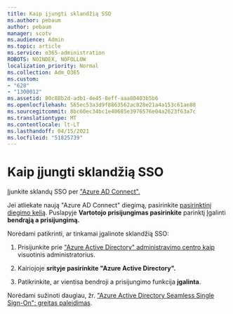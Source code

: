 ```yaml
---
title: Kaip įjungti sklandžią SSO
ms.author: pebaum
author: pebaum
manager: scotv
ms.audience: Admin
ms.topic: article
ms.service: o365-administration
ROBOTS: NOINDEX, NOFOLLOW
localization_priority: Normal
ms.collection: Adm_O365
ms.custom:
- "628"
- "1300012"
ms.assetid: 80c88b2d-adb1-4e45-8eff-aaa80403b5b6
ms.openlocfilehash: 565ec53a3d9f8863562ac828e21a4a153c61ae88
ms.sourcegitcommit: 8bc60ec34bc1e40685e3976576e04a2623f63a7c
ms.translationtype: MT
ms.contentlocale: lt-LT
ms.lasthandoff: 04/15/2021
ms.locfileid: "51825739"
---
```

# <a name="how-to-enable-seamless-sso"></a>Kaip įjungti sklandžią SSO

Įjunkite sklandų SSO per ["Azure AD Connect".](https://docs.microsoft.com/azure/active-directory/connect/active-directory-aadconnect)
  
Jei atliekate naują "Azure AD Connect" diegimą, pasirinkite [pasirinktinį diegimo kelią](https://docs.microsoft.com/azure/active-directory/connect/active-directory-aadconnect-get-started-custom). Puslapyje **Vartotojo prisijungimas pasirinkite** parinktį Įgalinti **bendrąją a prisijungimą.**
  
Norėdami patikrinti, ar tinkamai įgalinote sklandžią SSO:
  
1. Prisijunkite prie ["Azure Active Directory" administravimo centro kaip](https://aad.portal.azure.com) visuotinis administratorius.

2. Kairiojoje **srityje pasirinkite "Azure Active Directory".**

3. Patikrinkite, ar vientisa bendroji a prisijungimo funkcija **įgalinta**.

Norėdami sužinoti daugiau, žr. ["Azure Active Directory Seamless Single Sign-On": greitas paleidimas](https://docs.microsoft.com/azure/active-directory/connect/active-directory-aadconnect-sso-quick-start).
  